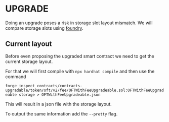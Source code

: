 # UPGRADE

Doing an upgrade poses a risk in storage slot layout mismatch. We will compare storage slots using [foundry](https://book.getfoundry.sh/getting-started/installation).

## Current layout

Before even proposing the upgraded smart contract we need to get the current storage layout.

For that we will first compile with ```npx hardhat compile``` and then use the command

```forge inspect contracts/contracts-upgradable/token/oft/v2/fee/OFTWithFeeUpgradeable.sol:OFTWithFeeUpgradeable storage > OFTWithFeeUpgradeable.json```

This will result in a json file with the storage layout.

To output the same information add the ```--pretty``` flag.

